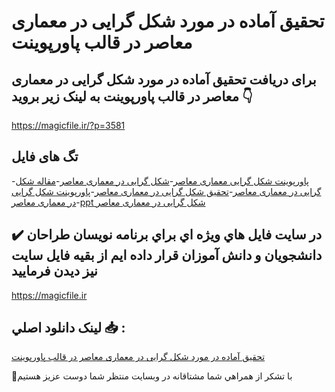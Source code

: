 # تحقیق آماده در مورد شکل گرایی در معماری معاصر در قالب پاورپوینت

## برای دریافت تحقیق آماده در مورد شکل گرایی در معماری معاصر در قالب پاورپوینت به لینک زیر بروید 👇

https://magicfile.ir/?p=3581

## تگ های فایل

-[پاورپوینت شکل گرایی معماری معاصر](https://magicfile.ir/product/%d8%aa%d8%ad%d9%82%db%8c%d9%82-%d8%b4%da%a9%d9%84-%da%af%d8%b1%d8%a7%db%8c%db%8c-%d8%af%d8%b1-%d9%85%d8%b9%d9%85%d8%a7%d8%b1%db%8c-%d9%85%d8%b9%d8%a7%d8%b5%d8%b1-%d9%be%d8%a7%d9%88%d8%b1%d9%be%d9%88%db%8c%d9%86%d8%aa/)-[شکل گرایی در معماری معاصر](https://magicfile.ir/product/%d8%aa%d8%ad%d9%82%db%8c%d9%82-%d8%b4%da%a9%d9%84-%da%af%d8%b1%d8%a7%db%8c%db%8c-%d8%af%d8%b1-%d9%85%d8%b9%d9%85%d8%a7%d8%b1%db%8c-%d9%85%d8%b9%d8%a7%d8%b5%d8%b1-%d9%be%d8%a7%d9%88%d8%b1%d9%be%d9%88%db%8c%d9%86%d8%aa/)-[مقاله شکل گرایی در معماری معاصر](https://magicfile.ir/product/%d8%aa%d8%ad%d9%82%db%8c%d9%82-%d8%b4%da%a9%d9%84-%da%af%d8%b1%d8%a7%db%8c%db%8c-%d8%af%d8%b1-%d9%85%d8%b9%d9%85%d8%a7%d8%b1%db%8c-%d9%85%d8%b9%d8%a7%d8%b5%d8%b1-%d9%be%d8%a7%d9%88%d8%b1%d9%be%d9%88%db%8c%d9%86%d8%aa/)-[تحقیق شکل گرایی در معماری معاصر](https://magicfile.ir/product/%d8%aa%d8%ad%d9%82%db%8c%d9%82-%d8%b4%da%a9%d9%84-%da%af%d8%b1%d8%a7%db%8c%db%8c-%d8%af%d8%b1-%d9%85%d8%b9%d9%85%d8%a7%d8%b1%db%8c-%d9%85%d8%b9%d8%a7%d8%b5%d8%b1-%d9%be%d8%a7%d9%88%d8%b1%d9%be%d9%88%db%8c%d9%86%d8%aa/)-[پاورپوینت شکل گرایی در معماری معاصر](https://magicfile.ir/product/%d8%aa%d8%ad%d9%82%db%8c%d9%82-%d8%b4%da%a9%d9%84-%da%af%d8%b1%d8%a7%db%8c%db%8c-%d8%af%d8%b1-%d9%85%d8%b9%d9%85%d8%a7%d8%b1%db%8c-%d9%85%d8%b9%d8%a7%d8%b5%d8%b1-%d9%be%d8%a7%d9%88%d8%b1%d9%be%d9%88%db%8c%d9%86%d8%aa/)-[ppt شکل گرایی در معماری معاصر](https://magicfile.ir/product/%d8%aa%d8%ad%d9%82%db%8c%d9%82-%d8%b4%da%a9%d9%84-%da%af%d8%b1%d8%a7%db%8c%db%8c-%d8%af%d8%b1-%d9%85%d8%b9%d9%85%d8%a7%d8%b1%db%8c-%d9%85%d8%b9%d8%a7%d8%b5%d8%b1-%d9%be%d8%a7%d9%88%d8%b1%d9%be%d9%88%db%8c%d9%86%d8%aa/)

## ✔️ در سايت فايل هاي ويژه اي براي برنامه نويسان طراحان دانشجويان و دانش آموزان قرار داده ايم از بقيه فايل سايت نيز ديدن فرماييد

https://magicfile.ir


## لينک دانلود اصلي 📥 :

[تحقیق آماده در مورد شکل گرایی در معماری معاصر در قالب پاورپوینت](https://magicfile.ir/product/%d8%aa%d8%ad%d9%82%db%8c%d9%82-%d8%b4%da%a9%d9%84-%da%af%d8%b1%d8%a7%db%8c%db%8c-%d8%af%d8%b1-%d9%85%d8%b9%d9%85%d8%a7%d8%b1%db%8c-%d9%85%d8%b9%d8%a7%d8%b5%d8%b1-%d9%be%d8%a7%d9%88%d8%b1%d9%be%d9%88%db%8c%d9%86%d8%aa/) 


🙏با تشکر از همراهي شما مشتاقانه در وبسایت منتظر شما دوست عزیز هستیم

